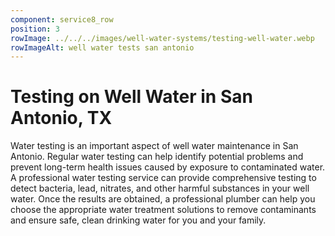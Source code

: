 ```yaml
---
component: service8_row
position: 3
rowImage: ../../../images/well-water-systems/testing-well-water.webp
rowImageAlt: well water tests san antonio
---
```

#  Testing on Well Water in San Antonio, TX

Water testing is an important aspect of well water maintenance in San Antonio. Regular water testing can help identify potential problems and prevent long-term health issues caused by exposure to contaminated water. A professional water testing service can provide comprehensive testing to detect bacteria, lead, nitrates, and other harmful substances in your well water. Once the results are obtained, a professional plumber can help you choose the appropriate water treatment solutions to remove contaminants and ensure safe, clean drinking water for you and your family.

